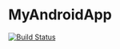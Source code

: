 # MyAndroidApp
[![Build Status](https://travis-ci.org/s70487s/MyAndroidApp.svg?branch=master)](https://travis-ci.org/s70487s/MyAndroidApp)
